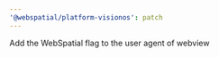 ```yaml
---
'@webspatial/platform-visionos': patch
---
```


Add the WebSpatial flag to the user agent of webview
